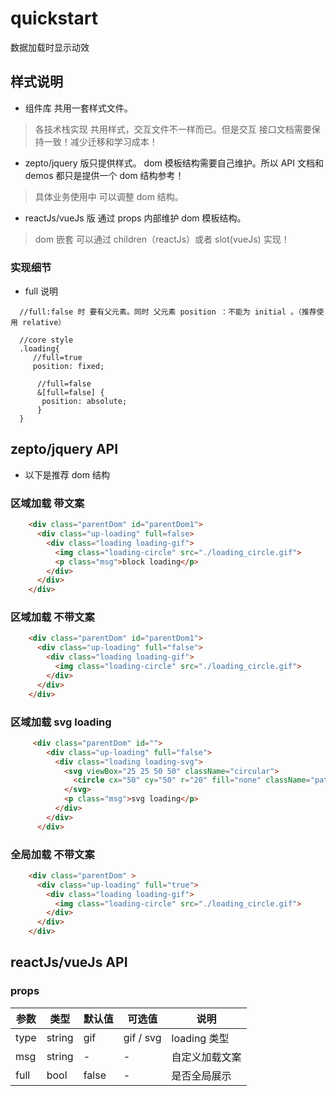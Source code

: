 # quickstart 

数据加载时显示动效

## 样式说明
- 组件库 共用一套样式文件。
> 各技术栈实现 共用样式，交互文件不一样而已。但是交互 接口文档需要保持一致！减少迁移和学习成本！

- zepto/jquery 版只提供样式。 dom 模板结构需要自己维护。所以 API 文档和 demos 都只是提供一个 dom 结构参考！
> 具体业务使用中 可以调整 dom 结构。

- reactJs/vueJs 版 通过 props 内部维护 dom 模板结构。
> dom 嵌套 可以通过 children（reactJs）或者 slot(vueJs) 实现！

### 实现细节
- full 说明
```less
  //full:false 时 要有父元素。同时 父元素 position ：不能为 initial 。（推荐使用 relative）
  
  //core style 
  .loading{
     //full=true
     position: fixed;
      
      //full=false
      &[full=false] {
       position: absolute;
      }
  }
```

## zepto/jquery API
- 以下是推荐 dom 结构

### 区域加载 带文案
```html
    <div class="parentDom" id="parentDom1">
      <div class="up-loading" full=false>
        <div class="loading loading-gif">
          <img class="loading-circle" src="./loading_circle.gif">
          <p class="msg">block loading</p>
        </div>
      </div>
    </div>
```


### 区域加载 不带文案
```html
    <div class="parentDom" id="parentDom1">
      <div class="up-loading" full="false">
        <div class="loading loading-gif">
          <img class="loading-circle" src="./loading_circle.gif">
        </div>
      </div>
    </div>
```

### 区域加载 svg loading
```html
     <div class="parentDom" id="">
        <div class="up-loading" full="false">
          <div class="loading loading-svg">
            <svg viewBox="25 25 50 50" className="circular">
              <circle cx="50" cy="50" r="20" fill="none" className="path"></circle>
            </svg>
            <p class="msg">svg loading</p>
          </div>
        </div>
      </div>
```

### 全局加载 不带文案
```html
    <div class="parentDom" >
      <div class="up-loading" full="true">
        <div class="loading loading-gif">
          <img class="loading-circle" src="./loading_circle.gif">
        </div>
      </div>
    </div>
```

## reactJs/vueJs API


### props
| 参数       |类型            | 默认值       | 可选值           |说明              
|----------  |--------------  |----------    |----------------  |----------------  
| type       |string          |gif           |  gif / svg       | loading 类型    
| msg        | string         | -            | -                |自定义加载文案             
| full       | bool           | false        | -                | 是否全局展示


